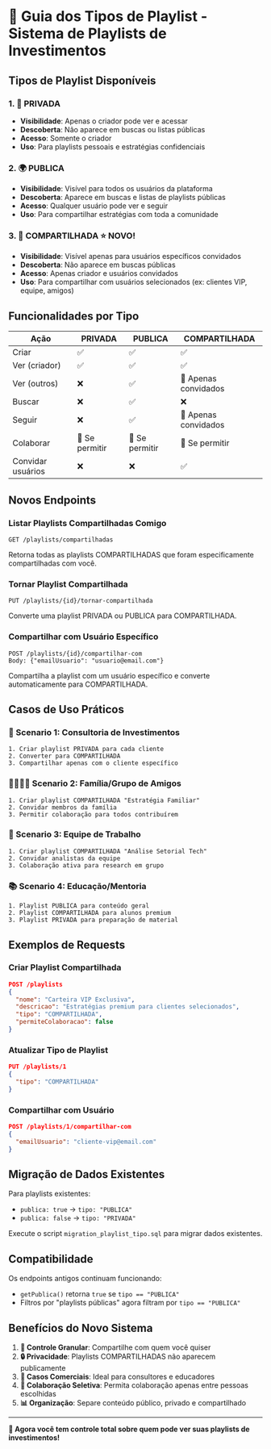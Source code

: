 # 🎵 Guia dos Tipos de Playlist - Sistema de Playlists de Investimentos

## Tipos de Playlist Disponíveis

### 1. 📱 PRIVADA
- **Visibilidade**: Apenas o criador pode ver e acessar
- **Descoberta**: Não aparece em buscas ou listas públicas
- **Acesso**: Somente o criador
- **Uso**: Para playlists pessoais e estratégias confidenciais

### 2. 🌍 PUBLICA
- **Visibilidade**: Visível para todos os usuários da plataforma
- **Descoberta**: Aparece em buscas e listas de playlists públicas
- **Acesso**: Qualquer usuário pode ver e seguir
- **Uso**: Para compartilhar estratégias com toda a comunidade

### 3. 👥 COMPARTILHADA ⭐ **NOVO!**
- **Visibilidade**: Visível apenas para usuários específicos convidados
- **Descoberta**: Não aparece em buscas públicas
- **Acesso**: Apenas criador e usuários convidados
- **Uso**: Para compartilhar com usuários selecionados (ex: clientes VIP, equipe, amigos)

## Funcionalidades por Tipo

| Ação | PRIVADA | PUBLICA | COMPARTILHADA |
|------|---------|---------|---------------|
| Criar | ✅ | ✅ | ✅ |
| Ver (criador) | ✅ | ✅ | ✅ |
| Ver (outros) | ❌ | ✅ | 👥 Apenas convidados |
| Buscar | ❌ | ✅ | ❌ |
| Seguir | ❌ | ✅ | 👥 Apenas convidados |
| Colaborar | 🔧 Se permitir | 🔧 Se permitir | 🔧 Se permitir |
| Convidar usuários | ❌ | ❌ | ✅ |

## Novos Endpoints

### Listar Playlists Compartilhadas Comigo
```
GET /playlists/compartilhadas
```
Retorna todas as playlists COMPARTILHADAS que foram especificamente compartilhadas com você.

### Tornar Playlist Compartilhada
```
PUT /playlists/{id}/tornar-compartilhada
```
Converte uma playlist PRIVADA ou PUBLICA para COMPARTILHADA.

### Compartilhar com Usuário Específico
```
POST /playlists/{id}/compartilhar-com
Body: {"emailUsuario": "usuario@email.com"}
```
Compartilha a playlist com um usuário específico e converte automaticamente para COMPARTILHADA.

## Casos de Uso Práticos

### 💼 Scenario 1: Consultoria de Investimentos
```
1. Criar playlist PRIVADA para cada cliente
2. Converter para COMPARTILHADA
3. Compartilhar apenas com o cliente específico
```

### 👨‍👩‍👧‍👦 Scenario 2: Família/Grupo de Amigos
```
1. Criar playlist COMPARTILHADA "Estratégia Familiar"
2. Convidar membros da família
3. Permitir colaboração para todos contribuírem
```

### 🏢 Scenario 3: Equipe de Trabalho
```
1. Criar playlist COMPARTILHADA "Análise Setorial Tech"
2. Convidar analistas da equipe
3. Colaboração ativa para research em grupo
```

### 📚 Scenario 4: Educação/Mentoria
```
1. Playlist PUBLICA para conteúdo geral
2. Playlist COMPARTILHADA para alunos premium
3. Playlist PRIVADA para preparação de material
```

## Exemplos de Requests

### Criar Playlist Compartilhada
```json
POST /playlists
{
  "nome": "Carteira VIP Exclusiva",
  "descricao": "Estratégias premium para clientes selecionados",
  "tipo": "COMPARTILHADA",
  "permiteColaboracao": false
}
```

### Atualizar Tipo de Playlist
```json
PUT /playlists/1
{
  "tipo": "COMPARTILHADA"
}
```

### Compartilhar com Usuário
```json
POST /playlists/1/compartilhar-com
{
  "emailUsuario": "cliente-vip@email.com"
}
```

## Migração de Dados Existentes

Para playlists existentes:
- `publica: true` → `tipo: "PUBLICA"`
- `publica: false` → `tipo: "PRIVADA"`

Execute o script `migration_playlist_tipo.sql` para migrar dados existentes.

## Compatibilidade

Os endpoints antigos continuam funcionando:
- `getPublica()` retorna `true` se `tipo == "PUBLICA"`
- Filtros por "playlists públicas" agora filtram por `tipo == "PUBLICA"`

## Benefícios do Novo Sistema

1. **🎯 Controle Granular**: Compartilhe com quem você quiser
2. **🔒 Privacidade**: Playlists COMPARTILHADAS não aparecem publicamente
3. **💼 Casos Comerciais**: Ideal para consultores e educadores
4. **👥 Colaboração Seletiva**: Permita colaboração apenas entre pessoas escolhidas
5. **📊 Organização**: Separe conteúdo público, privado e compartilhado

---

**🎵 Agora você tem controle total sobre quem pode ver suas playlists de investimentos!**